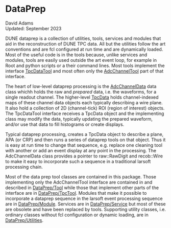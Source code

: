 # DataPrep
David Adams  
Updated: September 2023

DUNE dataprep is a collection of utilities, tools, services and modules that aid in the reconstruction of DUNE TPC data.
All but the utilities follow the art conventions and are fcl configured at run time and are dynamically loaded.
Most of the useful code is in the tools because, unlike services and modules, tools are easily used outside the art
event loop, for example in Root and python scripts or a their command lines.
Most tools implement the interface [TpcDataTool](https://github.com/DUNE/dunecore/blob/develop/dunecore/DuneInterface/Tool/TpcDataTool.h)
and most often only the [AdcChannelTool](https://github.com/DUNE/dunecore/blob/develop/dunecore/DuneInterface/Tool/AdcChannelTool.h)
part of that interface.

The heart of low-level dataprep processing is the
[AdcChannelData](https://github.com/DUNE/dunecore/blob/develop/dunecore/DuneInterface/Data/AdcChannelData.h)
data class whichh holds the raw and *prepared* data, i.e. the waveforms, for a single readout channel.
The higher-level [TpcData](https://github.com/DUNE/dunecore/blob/develop/dunecore/DuneInterface/Data/TpcData.h)
holds channel-indexed maps of these channel data objects each typically describing a wire plane.
It also hold a collection of 2D (channel-tick) ROI (region of interest) objects.
The TpcDataTool interface receives a TpcData object and the implementing class may modify the data, typically updating the prepared waveform,
and/or use that data to fill histograms or create displays.

Typical dataprep processing, creates a TpcData object to describe a plane, APA (or CRP) and then runs a series of dataprep tools on that object.
Thus it is easy at run time to change that sequence, e.g. replace one cleaning tool with another or add an event display at any point in the processing.
The AdcChannelData class provides a pointer to raw::RawDigit and recob::Wire to make it easy to incorporate such a sequence in a
traditional larsoft processing chain.

Most of the data prep tool classes are contained in this package.
Those implementing only the AdcChannelTool interface are contained in and described in [DataPrep/Tool](Tool)
while those that implement other parts of the interface are in [DataPrep/TpcTool](TpcTool).
Modules that make it possible to incorporate a dataprep sequence in the larsoft event processing sequence
are in [DataPrep/Module](Module).
Services are in [DataPrep/Service](Service) but most of these are obsolete and have been replaced by tools.
Supporting utility classes, i.e. ordinary classes without fcl configuration or dynamic loading, are in [DataPrep/Utilities](Utilities).

